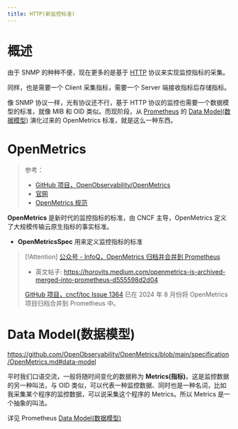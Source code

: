 ```yaml
---
title: HTTP(新监控标准)
---
```


# 概述

由于 SNMP 的种种不便，现在更多的是基于 [HTTP](/docs/4.数据通信/Protocol/HTTP/HTTP.md) 协议来实现监控指标的采集。

同样，也是需要一个 Client 采集指标，需要一个 Server 端接收指标后存储指标。

像 SNMP 协议一样，光有协议还不行，基于 HTTP 协议的监控也需要一个数据模型的标准，就像 MIB 和 OID 类似。而现阶段，从 [Prometheus](/docs/6.可观测性/Metrics/Prometheus/Prometheus.md) 的 [Data Model(数据模型)](/docs/6.可观测性/Metrics/Prometheus/Storage(存储)/Data%20Model(数据模型).md) 演化过来的 OpenMetrics 标准，就是这么一种东西。

# OpenMetrics

> 参考：
>
> - [GitHub 项目，OpenObservability/OpenMetrics](https://github.com/OpenObservability/OpenMetrics)
> - [官网](https://openmetrics.io/)
> - [OpenMetrics 规范](https://github.com/OpenObservability/OpenMetrics/blob/main/specification/OpenMetrics.md)

**OpenMetrics** 是新时代的监控指标的标准，由 CNCF 主导，OpenMetrics 定义了大规模传输云原生指标的事实标准。

- **OpenMetricsSpec** 用来定义监控指标的标准

> [!Attention]
> [公众号 - InfoQ，OpenMetrics 归档并合并到 Prometheus](https://mp.weixin.qq.com/s/Wvh8AskHtOe2WoFPyAfVjA)
>
> - 英文帖子: https://horovits.medium.com/openmetrics-is-archived-merged-into-prometheus-d555598d2d04
>
> [GitHub 项目，cncf/toc Issue 1364](https://github.com/cncf/toc/issues/1364) 已在 2024 年 8 月份将 OpenMetrics 项目归档合并到 Prometheus 中。

# Data Model(数据模型)

https://github.com/OpenObservability/OpenMetrics/blob/main/specification/OpenMetrics.md#data-model

平时我们口语交流，一般将随时间变化的数据称为 **Metrics(指标)**。这是监控数据的另一种叫法，与 OID 类似，可以代表一种监控数据、同时也是一种名词，比如我采集某个程序的监控数据，可以说采集这个程序的 Metrics。所以 Metrics 是一个抽象的叫法。

详见 Prometheus [Data Model(数据模型)](/docs/6.可观测性/Metrics/Prometheus/Storage(存储)/Data%20Model(数据模型).md)

